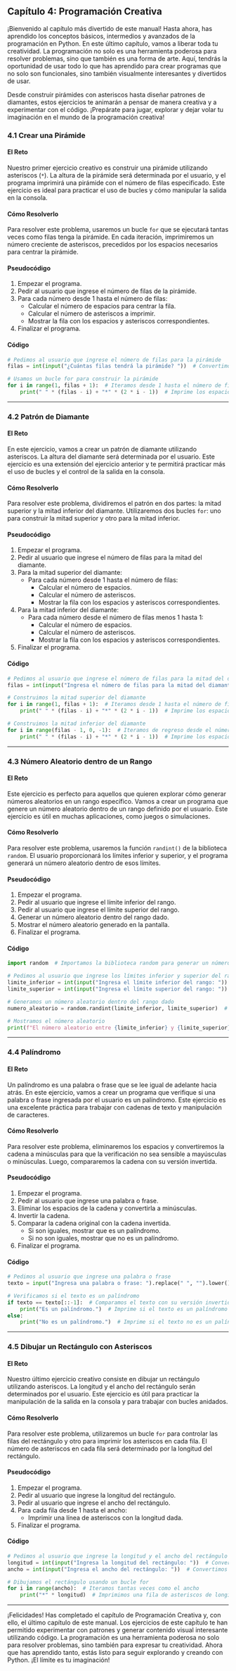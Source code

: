 
## Capítulo 4: Programación Creativa

¡Bienvenido al capítulo más divertido de este manual! Hasta ahora, has aprendido los conceptos básicos, intermedios y avanzados de la programación en Python. En este último capítulo, vamos a liberar toda tu creatividad. La programación no solo es una herramienta poderosa para resolver problemas, sino que también es una forma de arte. Aquí, tendrás la oportunidad de usar todo lo que has aprendido para crear programas que no solo son funcionales, sino también visualmente interesantes y divertidos de usar.

Desde construir pirámides con asteriscos hasta diseñar patrones de diamantes, estos ejercicios te animarán a pensar de manera creativa y a experimentar con el código. ¡Prepárate para jugar, explorar y dejar volar tu imaginación en el mundo de la programación creativa!

### 4.1 Crear una Pirámide

#### El Reto

Nuestro primer ejercicio creativo es construir una pirámide utilizando asteriscos (`*`). La altura de la pirámide será determinada por el usuario, y el programa imprimirá una pirámide con el número de filas especificado. Este ejercicio es ideal para practicar el uso de bucles y cómo manipular la salida en la consola.

#### Cómo Resolverlo

Para resolver este problema, usaremos un bucle `for` que se ejecutará tantas veces como filas tenga la pirámide. En cada iteración, imprimiremos un número creciente de asteriscos, precedidos por los espacios necesarios para centrar la pirámide.

#### Pseudocódigo

1. Empezar el programa.
2. Pedir al usuario que ingrese el número de filas de la pirámide.
3. Para cada número desde 1 hasta el número de filas:
   - Calcular el número de espacios para centrar la fila.
   - Calcular el número de asteriscos a imprimir.
   - Mostrar la fila con los espacios y asteriscos correspondientes.
4. Finalizar el programa.

#### Código

```python
# Pedimos al usuario que ingrese el número de filas para la pirámide
filas = int(input("¿Cuántas filas tendrá la pirámide? "))  # Convertimos la entrada a un número entero

# Usamos un bucle for para construir la pirámide
for i in range(1, filas + 1):  # Iteramos desde 1 hasta el número de filas
    print(" " * (filas - i) + "*" * (2 * i - 1))  # Imprime los espacios y los asteriscos correspondientes en cada fila
```

---

### 4.2 Patrón de Diamante

#### El Reto

En este ejercicio, vamos a crear un patrón de diamante utilizando asteriscos. La altura del diamante será determinada por el usuario. Este ejercicio es una extensión del ejercicio anterior y te permitirá practicar más el uso de bucles y el control de la salida en la consola.

#### Cómo Resolverlo

Para resolver este problema, dividiremos el patrón en dos partes: la mitad superior y la mitad inferior del diamante. Utilizaremos dos bucles `for`: uno para construir la mitad superior y otro para la mitad inferior.

#### Pseudocódigo

1. Empezar el programa.
2. Pedir al usuario que ingrese el número de filas para la mitad del diamante.
3. Para la mitad superior del diamante:
   - Para cada número desde 1 hasta el número de filas:
     - Calcular el número de espacios.
     - Calcular el número de asteriscos.
     - Mostrar la fila con los espacios y asteriscos correspondientes.
4. Para la mitad inferior del diamante:
   - Para cada número desde el número de filas menos 1 hasta 1:
     - Calcular el número de espacios.
     - Calcular el número de asteriscos.
     - Mostrar la fila con los espacios y asteriscos correspondientes.
5. Finalizar el programa.

#### Código

```python
# Pedimos al usuario que ingrese el número de filas para la mitad del diamante
filas = int(input("Ingresa el número de filas para la mitad del diamante: "))  # Convertimos la entrada a un número entero

# Construimos la mitad superior del diamante
for i in range(1, filas + 1):  # Iteramos desde 1 hasta el número de filas
    print(" " * (filas - i) + "*" * (2 * i - 1))  # Imprime los espacios y los asteriscos

# Construimos la mitad inferior del diamante
for i in range(filas - 1, 0, -1):  # Iteramos de regreso desde el número de filas menos 1 hasta 1
    print(" " * (filas - i) + "*" * (2 * i - 1))  # Imprime los espacios y los asteriscos
```

---

### 4.3 Número Aleatorio dentro de un Rango

#### El Reto

Este ejercicio es perfecto para aquellos que quieren explorar cómo generar números aleatorios en un rango específico. Vamos a crear un programa que genere un número aleatorio dentro de un rango definido por el usuario. Este ejercicio es útil en muchas aplicaciones, como juegos o simulaciones.

#### Cómo Resolverlo

Para resolver este problema, usaremos la función `randint()` de la biblioteca `random`. El usuario proporcionará los límites inferior y superior, y el programa generará un número aleatorio dentro de esos límites.

#### Pseudocódigo

1. Empezar el programa.
2. Pedir al usuario que ingrese el límite inferior del rango.
3. Pedir al usuario que ingrese el límite superior del rango.
4. Generar un número aleatorio dentro del rango dado.
5. Mostrar el número aleatorio generado en la pantalla.
6. Finalizar el programa.

#### Código

```python
import random  # Importamos la biblioteca random para generar un número aleatorio

# Pedimos al usuario que ingrese los límites inferior y superior del rango
limite_inferior = int(input("Ingresa el límite inferior del rango: "))  # Convertimos la entrada a un número entero
limite_superior = int(input("Ingresa el límite superior del rango: "))  # Convertimos la entrada a un número entero

# Generamos un número aleatorio dentro del rango dado
numero_aleatorio = random.randint(limite_inferior, limite_superior)  # Genera un número aleatorio dentro del rango

# Mostramos el número aleatorio
print(f"El número aleatorio entre {limite_inferior} y {limite_superior} es: {numero_aleatorio}")  # Imprime el número aleatorio
```

---

### 4.4 Palíndromo

#### El Reto

Un palíndromo es una palabra o frase que se lee igual de adelante hacia atrás. En este ejercicio, vamos a crear un programa que verifique si una palabra o frase ingresada por el usuario es un palíndromo. Este ejercicio es una excelente práctica para trabajar con cadenas de texto y manipulación de caracteres.

#### Cómo Resolverlo

Para resolver este problema, eliminaremos los espacios y convertiremos la cadena a minúsculas para que la verificación no sea sensible a mayúsculas o minúsculas. Luego, compararemos la cadena con su versión invertida.

#### Pseudocódigo

1. Empezar el programa.
2. Pedir al usuario que ingrese una palabra o frase.
3. Eliminar los espacios de la cadena y convertirla a minúsculas.
4. Invertir la cadena.
5. Comparar la cadena original con la cadena invertida.
   - Si son iguales, mostrar que es un palíndromo.
   - Si no son iguales, mostrar que no es un palíndromo.
6. Finalizar el programa.

#### Código

```python
# Pedimos al usuario que ingrese una palabra o frase
texto = input("Ingresa una palabra o frase: ").replace(" ", "").lower()  # Eliminamos espacios y convertimos a minúsculas

# Verificamos si el texto es un palíndromo
if texto == texto[::-1]:  # Comparamos el texto con su versión invertida
    print("Es un palíndromo.")  # Imprime si el texto es un palíndromo
else:
    print("No es un palíndromo.")  # Imprime si el texto no es un palíndromo
```

---

### 4.5 Dibujar un Rectángulo con Asteriscos

#### El Reto

Nuestro último ejercicio creativo consiste en dibujar un rectángulo utilizando asteriscos. La longitud y el ancho del rectángulo serán determinados por el usuario. Este ejercicio es útil para practicar la manipulación de la salida en la consola y para trabajar con bucles anidados.

#### Cómo Resolverlo

Para resolver este problema, utilizaremos un bucle `for` para controlar las filas del rectángulo y otro para imprimir los asteriscos en cada fila. El número de asteriscos en cada fila será determinado por la longitud del rectángulo.

#### Pseudocódigo

1. Empezar el programa.
2. Pedir al usuario que ingrese la longitud del rectángulo.
3. Pedir al usuario que ingrese el ancho del rectángulo.
4. Para cada fila desde 1 hasta el ancho:
   - Imprimir una línea de asteriscos con la longitud dada.
5. Finalizar el programa.

#### Código

```python
# Pedimos al usuario que ingrese la longitud y el ancho del rectángulo
longitud = int(input("Ingresa la longitud del rectángulo: "))  # Convertimos la entrada a un número entero
ancho = int(input("Ingresa el ancho del rectángulo: "))  # Convertimos la entrada a un número entero

# Dibujamos el rectángulo usando un bucle for
for i in range(ancho):  # Iteramos tantas veces como el ancho
    print("*" * longitud)  # Imprimimos una fila de asteriscos de longitud dada
```

---

¡Felicidades! Has completado el capítulo de Programación Creativa y, con ello, el último capítulo de este manual. Los ejercicios de este capítulo te han permitido experimentar con patrones y generar contenido visual interesante utilizando código. La programación es una herramienta poderosa no solo para resolver problemas, sino también para expresar tu creatividad. Ahora que has aprendido tanto, estás listo para seguir explorando y creando con Python. ¡El límite es tu imaginación!
